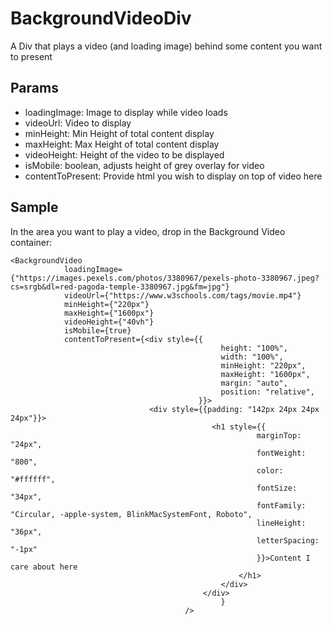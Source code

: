 # BackgroundVideoDiv
A Div that plays a video (and loading image) behind some content you want to present

## Params

* loadingImage: Image to display while video loads
* videoUrl: Video to display
* minHeight: Min Height of total content display
* maxHeight: Max Height of total content display
* videoHeight: Height of the video to be displayed
* isMobile: boolean, adjusts height of grey overlay for video
* contentToPresent: Provide html you wish to display on top of video here


## Sample

In the area you want to play a video, drop in the Background Video container:

```
<BackgroundVideo
            loadingImage={"https://images.pexels.com/photos/3380967/pexels-photo-3380967.jpeg?cs=srgb&dl=red-pagoda-temple-3380967.jpg&fm=jpg"}
            videoUrl={"https://www.w3schools.com/tags/movie.mp4"}
            minHeight={"220px"}
            maxHeight={"1600px"}
            videoHeight={"40vh"}
            isMobile={true}
            contentToPresent={<div style={{
                                               height: "100%",
                                               width: "100%",
                                               minHeight: "220px",
                                               maxHeight: "1600px",
                                               margin: "auto",
                                               position: "relative",
                                          }}>
                               <div style={{padding: "142px 24px 24px 24px"}}>
                                             <h1 style={{
                                                       marginTop: "24px",
                                                       fontWeight: "800",
                                                       color: "#ffffff",
                                                       fontSize: "34px",
                                                       fontFamily: "Circular, -apple-system, BlinkMacSystemFont, Roboto",
                                                       lineHeight: "36px",
                                                       letterSpacing: "-1px"
                                                       }}>Content I care about here
                                                   </h1>
                                               </div>
                                           </div>
                                               }
                                       />
```
